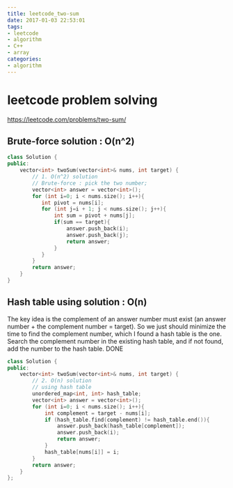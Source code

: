 ```yaml
---
title: leetcode_two-sum
date: 2017-01-03 22:53:01
tags:
- leetcode
- algorithm
- C++
- array
categories:
- algorithm
---
```


# leetcode problem solving
https://leetcode.com/problems/two-sum/

## Brute-force solution  : O(n^2)

``` C++
class Solution {
public:
    vector<int> twoSum(vector<int>& nums, int target) {
        // 1. O(n^2) solution
        // Brute-force : pick the two number;
        vector<int> answer = vector<int>();
        for (int i=0; i < nums.size(); i++){
           int pivot = nums[i];
           for (int j=i + 1; j < nums.size(); j++){
               int sum = pivot + nums[j];
               if(sum == target){
                   answer.push_back(i);
                   answer.push_back(j);
                   return answer;
               }
           }
        }
        return answer;
    }
}
```

## Hash table using solution  : O(n)
The key idea is the complement of an answer number must exist (an answer number + the complement number = target). So we just should minimize the time to find the complement number, which I found a hash table is the one. Search the complement number in the existing hash table, and if not found, add the number to the hash table.
DONE

``` C++
class Solution {
public:
    vector<int> twoSum(vector<int>& nums, int target) {
        // 2. O(n) solution
        // using hash table
        unordered_map<int, int> hash_table;
        vector<int> answer = vector<int>();
        for (int i=0; i < nums.size(); i++){
            int complement = target - nums[i];
            if (hash_table.find(complement) != hash_table.end()){
                answer.push_back(hash_table[complement]);
                answer.push_back(i);
                return answer;
            }
            hash_table[nums[i]] = i;
        }
        return answer;
    }
};

```
